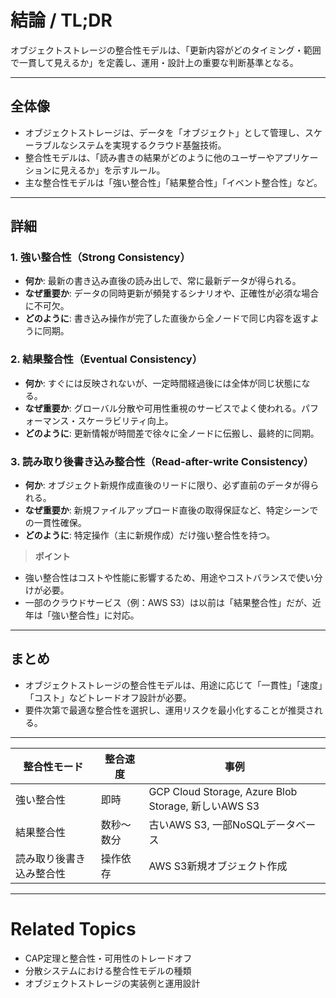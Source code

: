 # 結論 / TL;DR

オブジェクトストレージの整合性モデルは、「更新内容がどのタイミング・範囲で一貫して見えるか」を定義し、運用・設計上の重要な判断基準となる。

---

## 全体像

* オブジェクトストレージは、データを「オブジェクト」として管理し、スケーラブルなシステムを実現するクラウド基盤技術。
* 整合性モデルは、「読み書きの結果がどのように他のユーザーやアプリケーションに見えるか」を示すルール。
* 主な整合性モデルは「強い整合性」「結果整合性」「イベント整合性」など。

---

## 詳細

### 1. 強い整合性（Strong Consistency）

* **何か**: 最新の書き込み直後の読み出しで、常に最新データが得られる。
* **なぜ重要か**: データの同時更新が頻発するシナリオや、正確性が必須な場合に不可欠。
* **どのように**: 書き込み操作が完了した直後から全ノードで同じ内容を返すように同期。

### 2. 結果整合性（Eventual Consistency）

* **何か**: すぐには反映されないが、一定時間経過後には全体が同じ状態になる。
* **なぜ重要か**: グローバル分散や可用性重視のサービスでよく使われる。パフォーマンス・スケーラビリティ向上。
* **どのように**: 更新情報が時間差で徐々に全ノードに伝搬し、最終的に同期。

### 3. 読み取り後書き込み整合性（Read-after-write Consistency）

* **何か**: オブジェクト新規作成直後のリードに限り、必ず直前のデータが得られる。
* **なぜ重要か**: 新規ファイルアップロード直後の取得保証など、特定シーンでの一貫性確保。
* **どのように**: 特定操作（主に新規作成）だけ強い整合性を持つ。

> **ポイント**

* 強い整合性はコストや性能に影響するため、用途やコストバランスで使い分けが必要。
* 一部のクラウドサービス（例：AWS S3）は以前は「結果整合性」だが、近年は「強い整合性」に対応。

---

## まとめ

* オブジェクトストレージの整合性モデルは、用途に応じて「一貫性」「速度」「コスト」などトレードオフ設計が必要。
* 要件次第で最適な整合性を選択し、運用リスクを最小化することが推奨される。

---

| 整合性モード       | 整合速度  | 事例                                               |
| ------------ | ----- | ------------------------------------------------ |
| 強い整合性        | 即時    | GCP Cloud Storage, Azure Blob Storage, 新しいAWS S3 |
| 結果整合性        | 数秒〜数分 | 古いAWS S3, 一部NoSQLデータベース                          |
| 読み取り後書き込み整合性 | 操作依存  | AWS S3新規オブジェクト作成                                 |

---

# Related Topics

* CAP定理と整合性・可用性のトレードオフ
* 分散システムにおける整合性モデルの種類
* オブジェクトストレージの実装例と運用設計
